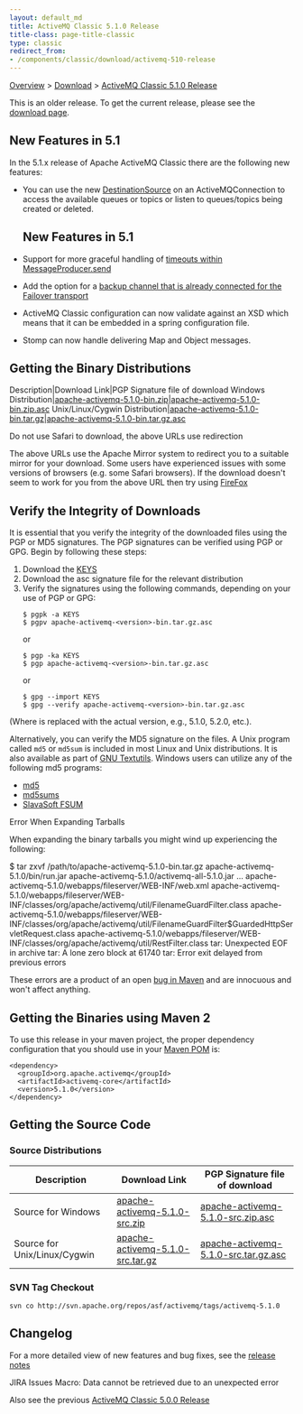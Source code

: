 ```yaml
---
layout: default_md
title: ActiveMQ Classic 5.1.0 Release 
title-class: page-title-classic
type: classic
redirect_from:
- /components/classic/download/activemq-510-release
---
```


[Overview](overview) > [Download](download) > [ActiveMQ Classic 5.1.0 Release](activemq-510-release)

<div class="alert alert-warning">
  This is an older release. To get the current release, please see the <a href="{{site.baseurl}}/components/classic/download" class="alert-link">download page</a>.
</div>

New Features in 5.1
-------------------

In the 5.1.x release of Apache ActiveMQ Classic there are the following new features:

*   You can use the new [DestinationSource](http://activemq.apache.org/maven/activemq-core/apidocs/org/apache/activemq/advisory/DestinationSource.html) on an ActiveMQConnection to access the available queues or topics or listen to queues/topics being created or deleted.
    
    New Features in 5.1
    -------------------
    
*   Support for more graceful handling of [timeouts within MessageProducer.send](http://issues.apache.org/activemq/browse/AMQ-1517)
*   Add the option for a [backup channel that is already connected for the Failover transport](http://issues.apache.org/activemq/browse/AMQ-1572)
*   ActiveMQ Classic configuration can now validate against an XSD which means that it can be embedded in a spring configuration file.
*   Stomp can now handle delivering Map and Object messages.

Getting the Binary Distributions
--------------------------------

Description|Download Link|PGP Signature file of download
Windows Distribution|[apache-activemq-5.1.0-bin.zip](http://archive.apache.org/dist/activemq/apache-activemq/5.1.0/apache-activemq-5.1.0-bin.zip)|[apache-activemq-5.1.0-bin.zip.asc](http://archive.apache.org/dist/activemq/apache-activemq/apache-activemq-5.1.0-bin.zip.asc)
Unix/Linux/Cygwin Distribution|[apache-activemq-5.1.0-bin.tar.gz](http://archive.apache.org/dist/activemq/apache-activemq/5.1.0/apache-activemq-5.1.0-bin.tar.gz)|[apache-activemq-5.1.0-bin.tar.gz.asc](http://archive.apache.org/dist/activemq/apache-activemq/5.1.0/apache-activemq-5.1.0-bin.tar.gz.asc)

Do not use Safari to download, the above URLs use redirection

The above URLs use the Apache Mirror system to redirect you to a suitable mirror for your download. Some users have experienced issues with some versions of browsers (e.g. some Safari browsers). If the download doesn't seem to work for you from the above URL then try using [FireFox](http://www.mozilla.com/en-US/firefox/)

Verify the Integrity of Downloads
---------------------------------

It is essential that you verify the integrity of the downloaded files using the PGP or MD5 signatures. The PGP signatures can be verified using PGP or GPG. Begin by following these steps:

1.  Download the [KEYS](http://www.apache.org/dist/activemq/KEYS)
2.  Download the asc signature file for the relevant distribution
3.  Verify the signatures using the following commands, depending on your use of PGP or GPG:
    ```
    $ pgpk -a KEYS
    $ pgpv apache-activemq-<version>-bin.tar.gz.asc
    ```
    or
    ```
    $ pgp -ka KEYS
    $ pgp apache-activemq-<version>-bin.tar.gz.asc
    ```
    or
    ```
    $ gpg --import KEYS
    $ gpg --verify apache-activemq-<version>-bin.tar.gz.asc
    ```

(Where <version> is replaced with the actual version, e.g., 5.1.0, 5.2.0, etc.).

Alternatively, you can verify the MD5 signature on the files. A Unix program called `md5` or `md5sum` is included in most Linux and Unix distributions. It is also available as part of [GNU Textutils](http://www.gnu.org/software/textutils/textutils.html). Windows users can utilize any of the following md5 programs:

*   [md5](http://www.fourmilab.ch/md5/)
*   [md5sums](http://www.pc-tools.net/win32/md5sums/)
*   [SlavaSoft FSUM](http://www.slavasoft.com/fsum/)

Error When Expanding Tarballs

When expanding the binary tarballs you might wind up experiencing the following:

 
$ tar zxvf /path/to/apache-activemq-5.1.0-bin.tar.gz
apache-activemq-5.1.0/bin/run.jar
apache-activemq-5.1.0/activemq-all-5.1.0.jar
...
apache-activemq-5.1.0/webapps/fileserver/WEB-INF/web.xml
apache-activemq-5.1.0/webapps/fileserver/WEB-INF/classes/org/apache/activemq/util/FilenameGuardFilter.class
apache-activemq-5.1.0/webapps/fileserver/WEB-INF/classes/org/apache/activemq/util/FilenameGuardFilter$GuardedHttpServletRequest.class
apache-activemq-5.1.0/webapps/fileserver/WEB-INF/classes/org/apache/activemq/util/RestFilter.class
tar: Unexpected EOF in archive
tar: A lone zero block at 61740
tar: Error exit delayed from previous errors

These errors are a product of an open [bug in Maven](http://jira.codehaus.org/browse/MASSEMBLY-302) and are innocuous and won't affect anything.

Getting the Binaries using Maven 2
----------------------------------

To use this release in your maven project, the proper dependency configuration that you should use in your [Maven POM](http://maven.apache.org/guides/introduction/introduction-to-the-pom.html) is:
```
<dependency>
  <groupId>org.apache.activemq</groupId>
  <artifactId>activemq-core</artifactId>
  <version>5.1.0</version>
</dependency>
```

Getting the Source Code
-----------------------

### Source Distributions

Description|Download Link|PGP Signature file of download
---|---|---
Source for Windows|[apache-activemq-5.1.0-src.zip](http://archive.apache.org/dist/activemq/apache-activemq/5.1.0/apache-activemq-5.1.0-src.zip)|[apache-activemq-5.1.0-src.zip.asc](http://archive.apache.org/dist/activemq/apache-activemq/5.1.0/apache-activemq-5.1.0-src.zip.asc)
Source for Unix/Linux/Cygwin|[apache-activemq-5.1.0-src.tar.gz](http://archive.apache.org/dist/activemq/apache-activemq/5.1.0/apache-activemq-5.1.0-src.tar.gz)|[apache-activemq-5.1.0-src.tar.gz.asc](http://archive.apache.org/dist/activemq/apache-activemq/5.1.0/apache-activemq-5.1.0-src.tar.gz.asc)

### SVN Tag Checkout

```
svn co http://svn.apache.org/repos/asf/activemq/tags/activemq-5.1.0
```

Changelog
---------

For a more detailed view of new features and bug fixes, see the [release notes](http://issues.apache.org/activemq/secure/ReleaseNote.jspa?version=11802&styleName=Html&projectId=10520&Create=Create)

JIRA Issues Macro: Data cannot be retrieved due to an unexpected error

Also see the previous [ActiveMQ Classic 5.0.0 Release](activemq-500-release)

